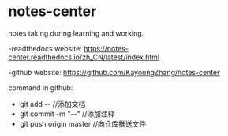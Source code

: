 # notes-center
notes taking during learning and working.



-readthedocs website:
https://notes-center.readthedocs.io/zh_CN/latest/index.html

-github website:
https://github.com/KayoungZhang/notes-center

command in github:
- git add --    //添加文档
- git commit -m "--"    //添加注释
- git push origin master   //向仓库推送文件
